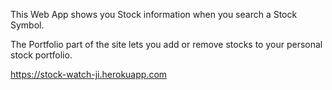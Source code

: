 This Web App shows you Stock information when you search a Stock Symbol.

The Portfolio part of the site lets you add or remove stocks to your personal
stock portfolio.

https://stock-watch-ji.herokuapp.com
